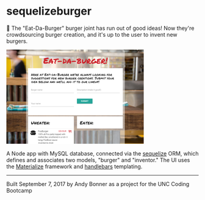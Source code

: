 # sequelizeburger

:hamburger: The "Eat-Da-Burger" burger joint has run out of good ideas! Now they're crowdsourcing burger creation, and it's up to the user to invent new burgers.

![screenshot of app](./public/assets/img/burger.png)

A Node app with MySQL database, connected via the [sequelize](http://docs.sequelizejs.com/) ORM, which defines and associates two models, "burger" and "inventor." The UI uses the [Materialize](http://materializecss.com/) framework and [handlebars](http://handlebarsjs.com/) templating.

---
Built September 7, 2017 by Andy Bonner as a project for the UNC Coding Bootcamp
